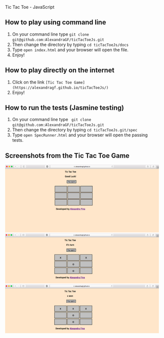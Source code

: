 Tic Tac Toe - JavaScript

## How to play using command line

1. On your command line type ``` git clone git@github.com:AlexandraGF/ticTacToeJs.git ```
2. Then change the directory by typing ``` cd ticTacToeJs/docs ```
3. Type ``` open index.html ``` and your browser will open the file.
4. Enjoy!

## How to play directly on the internet

1. Click on the link ``` [Tic Tac Toe Game](https://alexandragf.github.io/ticTacToeJs/) ```
2. Enjoy!

## How to run the tests (Jasmine testing)

1. On your command line type ``` git clone git@github.com:AlexandraGF/ticTacToeJs.git```
2. Then change the directory by typing ``` cd ticTacToeJs.git/spec ```
3. Type ``` open SpecRunner.html ``` and your browser will open the passing tests.

## Screenshots from the Tic Tac Toe Game

![alt tag](docs/public/photo1.png)
![alt tag](docs/public/photo2.png)
![alt tag](docs/public/photo3.png)
